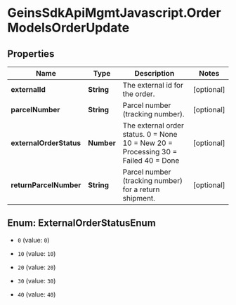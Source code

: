 # GeinsSdkApiMgmtJavascript.OrderModelsOrderUpdate

## Properties

Name | Type | Description | Notes
------------ | ------------- | ------------- | -------------
**externalId** | **String** | The external id for the order. | [optional] 
**parcelNumber** | **String** | Parcel number (tracking number). | [optional] 
**externalOrderStatus** | **Number** | The external order status.    0 &#x3D; None    10 &#x3D; New    20 &#x3D; Processing    30 &#x3D; Failed    40 &#x3D; Done | [optional] 
**returnParcelNumber** | **String** | Parcel number (tracking number) for a return shipment. | [optional] 



## Enum: ExternalOrderStatusEnum


* `0` (value: `0`)

* `10` (value: `10`)

* `20` (value: `20`)

* `30` (value: `30`)

* `40` (value: `40`)




